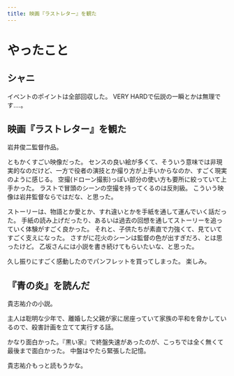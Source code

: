 ```yaml
---
title: 映画『ラストレター』を観た
---
```


# やったこと

## シャニ

イベントのポイントは全部回収した。
VERY HARDで伝説の一瞬とかは無理です‥‥。

## 映画『ラストレター』を観た

岩井俊二監督作品。

ともかくすごい映像だった。
センスの良い絵が多くて、そういう意味では非現実的なのだけど、一方で役者の演技とか撮り方が上手いからなのか、すごく現実のように感じる。
空撮(ドローン撮影)っぽい部分の使い方も要所に絞っていて上手かった。
ラストで冒頭のシーンの空撮を持ってくるのは反則級。
こういう映像は岩井監督ならではだな、と思った。

ストーリーは、物語とか愛とか、すれ違いとかを手紙を通して運んでいく話だった。
手紙の読み上げだったり、あるいは過去の回想を通してストーリーを追っていく体験がすごく良かった。
それと、子供たちが素直で力強くて、見ていてすごく支えになった。
さすがに花火のシーンは監督の色が出すぎだろ、とは思ったけど。
乙坂さんには小説を書き続けてもらいたいな、と思った。

久し振りにすごく感動したのでパンフレットを買ってしまった。
楽しみ。

## 『青の炎』を読んだ

貴志祐介の小説。

主人は聡明な少年で、離婚した父親が家に居座っていて家族の平和を脅かしているので、殺害計画を立てて実行する話。

かなり面白かった。『黒い家』で終盤失速があったのが、こっちでは全く無くて最後まで面白かった。
中盤はやたら緊張した記憶。

貴志祐介もっと読もうかな。

